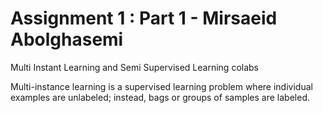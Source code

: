 
# Assignment 1 : Part 1 - Mirsaeid Abolghasemi

Multi Instant Learning and Semi Supervised Learning colabs

Multi-instance learning is a supervised learning problem where individual examples are unlabeled; instead, bags or groups of samples are labeled.

